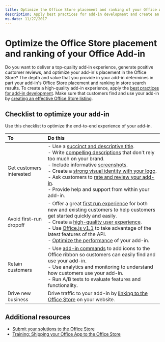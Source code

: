 ```yaml
---
title: Optimize the Office Store placement and ranking of your Office Add-in
description: Apply best practices for add-in development and create an effective Office Store listing.
ms.date: 11/27/2017 
---
```


# Optimize the Office Store placement and ranking of your Office Add-in

Do you want to deliver a top-quality add-in experience, generate positive customer reviews, and optimize your add-in's placement in the Office Store? The depth and value that you provide in your add-in determines in part your add-in's Office Store placement and ranking in store search results. To create a high-quality add-in experience, apply the [best practices for add-in development](https://dev.office.com/docs/add-ins/overview/add-in-development-best-practices). Make sure that customers find and use your add-in by [creating an effective Office Store listing](create-effective-office-store-listings.md). 

## Checklist to optimize your add-in

Use this checklist to optimize the end-to-end experience of your add-in.

|**To**|**Do this**|
|:-----|:-----|
|Get customers interested| - Use a [succinct and descriptive title](create-effective-office-store-listings.md#use-a-succinct-and-descriptive-title).<br/>- Write [compelling descriptions](create-effective-office-store-listings.md#write-compelling-descriptions) that don't rely too much on your brand.<br/>- Include informative [screenshots](create-effective-office-store-listings.md#use-screenshots-effectively).<br/>- Create a [strong visual identity with your logo](create-effective-office-store-listings.md#create-a-consistent-visual-identity).<br/>- Ask customers to [rate and review your add-in](create-effective-office-store-listings.md#use-ratings-and-reviews).<br/>- Provide help and support from within your add-in.|
|Avoid first-run dropoff| - Offer a great [first run experience](https://dev.office.com/docs/add-ins/overview/add-in-development-best-practices#create-an-engaging-first-run-experience) for both new and existing customers to help customers get started quickly and easily. <br/>- Create a [high-quality user experience](https://dev.office.com/docs/add-ins/overview/add-in-development-best-practices#apply-ux-design-principles).<br/>- Use [Office.js v1.1](https://dev.office.com/docs/add-ins/develop/update-your-javascript-api-for-office-and-manifest-schema-version) to take advantage of the latest features of the API.<br/>- [Optimize the performance](https://dev.office.com/docs/add-ins/overview/add-in-development-best-practices#optimize-and-monitor-add-in-performance) of your add-in.|
|Retain customers| - Use [add-in commands](https://dev.office.com/docs/add-ins/overview/add-in-development-best-practices#use-add-in-commands) to add icons to the Office ribbon so customers can easily find and use your add-in.<br/>- Use analytics and monitoring to understand how customers use your add-in.<br/>- Run A/B tests to evaluate features and functionality.|
|Drive new business|Drive traffic to your add-in by [linking to the Office Store](promote-your-office-store-solution.md) on your website.|

## Additional resources

- [Submit your solutions to the Office Store](submit-to-the-office-store.md)  
- [Training: Shipping your Office App to the Office Store](http://dev.office.com/training)
    
 

